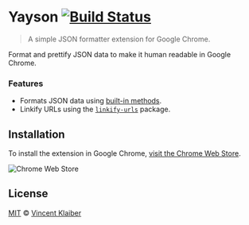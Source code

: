 # Yayson [![Build Status](https://badgen.net/travis/vinkla/yayson/master)](https://travis-ci.com/vinkla/yayson)

> A simple JSON formatter extension for Google Chrome.

Format and prettify JSON data to make it human readable in Google Chrome.

### Features

- Formats JSON data using [built-in methods](https://developer.mozilla.org/en-US/docs/Web/JavaScript/Reference/Global_Objects/JSON).
- Linkify URLs using the [`linkify-urls`](https://github.com/sindresorhus/linkify-urls#readme) package.

## Installation

To install the extension in Google Chrome, [visit the Chrome Web Store]().

![Chrome Web Store](https://badgen.net/chrome-web-store/v/icglamneckmpaleiddbpbfmmjahlkcgj)

## License

[MIT](LICENSE) © [Vincent Klaiber](https://vinkla.com)
